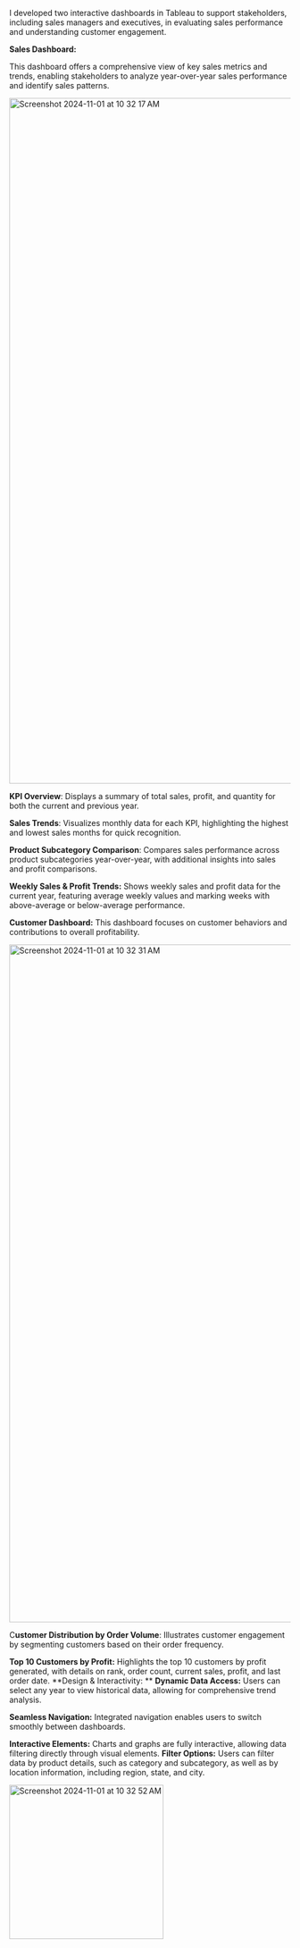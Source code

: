 I developed two interactive dashboards in Tableau to support stakeholders, including sales managers and executives, in evaluating sales performance and understanding customer engagement.

**Sales Dashboard:**

This dashboard offers a comprehensive view of key sales metrics and trends, enabling stakeholders to analyze year-over-year sales performance and identify sales patterns.

<img width="1227" alt="Screenshot 2024-11-01 at 10 32 17 AM" src="https://github.com/user-attachments/assets/63022404-c384-48d8-8dd2-7798c1a0f0b8">

**KPI Overview**: 
Displays a summary of total sales, profit, and quantity for both the current and previous year.

**Sales Trends**: 
Visualizes monthly data for each KPI, highlighting the highest and lowest sales months for quick recognition.

**Product Subcategory Comparison**: 
Compares sales performance across product subcategories year-over-year, with additional insights into sales and profit comparisons.

**Weekly Sales & Profit Trends:** 
Shows weekly sales and profit data for the current year, featuring average weekly values and marking weeks with above-average or below-average performance.

**Customer Dashboard:**
This dashboard focuses on customer behaviors and contributions to overall profitability.

<img width="1213" alt="Screenshot 2024-11-01 at 10 32 31 AM" src="https://github.com/user-attachments/assets/284ee42e-1aca-4512-aab5-cafda420baed">

C**ustomer Distribution by Order Volume**: 
Illustrates customer engagement by segmenting customers based on their order frequency.

**Top 10 Customers by Profit:** 
Highlights the top 10 customers by profit generated, with details on rank, order count, current sales, profit, and last order date.
**Design & Interactivity:
**
**Dynamic Data Access:** 
Users can select any year to view historical data, allowing for comprehensive trend analysis.

**Seamless Navigation:**
Integrated navigation enables users to switch smoothly between dashboards.

**Interactive Elements:** 
Charts and graphs are fully interactive, allowing data filtering directly through visual elements.
**Filter Options:** 
Users can filter data by product details, such as category and subcategory, as well as by location information, including region, state, and city.

<img width="276" alt="Screenshot 2024-11-01 at 10 32 52 AM" src="https://github.com/user-attachments/assets/1b2da08e-9ad0-4c65-8061-c983554a158d">
